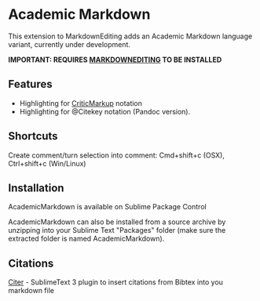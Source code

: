 
# Academic Markdown
This extension to MarkdownEditing adds an Academic Markdown language variant, currently under development.

**IMPORTANT: REQUIRES [MARKDOWNEDITING](https://packagecontrol.io/packages/MarkdownEditing) TO BE INSTALLED**

## Features
- Highlighting for [CriticMarkup](http://criticmarkup.com/) notation
- Highlighting for @Citekey notation (Pandoc version).

## Shortcuts
Create comment/turn selection into comment: Cmd+shift+c (OSX), Ctrl+shift+c (Win/Linux)

## Installation
AcademicMarkdown is available on Sublime Package Control

AcademicMarkdown can also be installed from a source archive by unzipping into your Sublime Text "Packages" folder (make sure the extracted folder is named AcademicMarkdown).

## Citations

[Citer](https://github.com/mangecoeur/Citer) - SublimeText 3 plugin to insert citations from Bibtex into you markdown file
